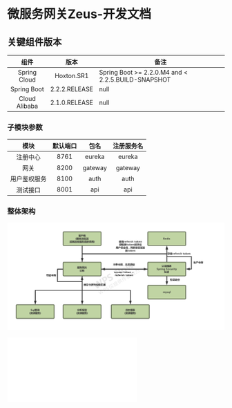 # 微服务网关Zeus-开发文档
## 关键组件版本

 组件 | 版本 | 备注 
 :----: | :----: | ---- 
Spring Cloud|Hoxton.SR1|Spring Boot >= 2.2.0.M4 and < 2.2.5.BUILD-SNAPSHOT
Spring Boot|2.2.2.RELEASE|null
Cloud Alibaba|2.1.0.RELEASE|null

### 子模块参数

模块|默认端口|包名|注册服务名
 :----: | :----: | :----: | :----:
注册中心|8761|eureka|eureka
网关|8200|gateway|gateway
用户鉴权服务|8100|auth|auth
测试接口|8001|api|api

### 整体架构
![](/static/gateway.png)

![](format.md)



